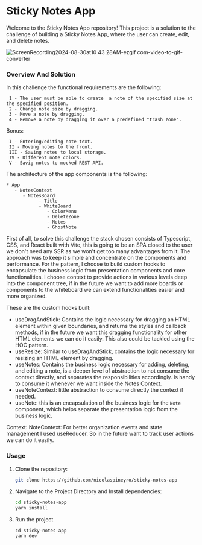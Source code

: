 # Sticky Notes App

Welcome to the Sticky Notes App repository! This project is a solution to the challenge of building a Sticky Notes App, where the user can create, edit, and delete notes.

![ScreenRecording2024-08-30at10 43 28AM-ezgif com-video-to-gif-converter](https://github.com/user-attachments/assets/5fe1f2ba-a302-45b5-919d-ed1334e67c8c)


### Overview And Solution

In this challenge the functional requirements are the following:
```
 1 - The user must be able to create  a note of the specified size at the specified position.
 2 - Change note size by dragging.
 3 - Move a note by dragging.
 4 - Remove a note by dragging it over a predefined "trash zone".
```
 
Bonus: 
```
 I - Entering/editing note text.
 II - Moving notes to the front.
 III - Saving notes to local storage.
 IV - Different note colors.
 V - Savig notes to mocked REST API.
```

The architecture of the app components is the following:
```
* App
   - NotesContext
      - NotesBoard
            - Title
            - WhiteBoard
               - ColorMenu
               - DeleteZone
               - Notes
               - GhostNote
```

First of all, to solve this challenge the stack chosen consists of Typescript, CSS, and React built with Vite, this is going to be an SPA closed to the user we don't need any SSR as we won't get too many advantages from it. The approach was to keep it simple and concentrate on the components and performance.
For the pattern, I choose to build custom hooks to encapsulate the business logic from presentation components and core functionalities. I choose context to provide actions in various levels deep into the component tree, if in the future we want to add more boards or components to the whiteboard we can extend functionalities easier and more organized.

These are the custom hooks built:

  - useDragAndStick: Contains the logic necessary for dragging an HTML element within given boundaries, and returns the styles and callback methods, if in the future we want this dragging functionality for other HTML elements we can do it easily. This also could be tackled using the HOC pattern.
  - useResize: Similar to useDragAndStick, contains the logic necessary for resizing an HTML element by dragging.
  - useNotes: Contains the business logic necessary for adding, deleting, and editing a note, is a deeper level of abstraction to not consume the context directly, and separates the responsibilities accordingly. Is handy to consume it whenever we want inside the Notes Context.
  - useNoteContext: little abstraction to consume directly the context if needed.
  - useNote: this is an encapsulation of the business logic for the ```Note``` component, which helps separate the presentation logic from the business logic.

Context: 
  NoteContext: For better organization events and state management I used useReducer. So in the future want to track user actions we can do it easily.

### Usage

1. Clone the repository:

   ```bash
   git clone https://github.com/nicolaspineyro/sticky-notes-app

2. Navigate to the Project Directory and Install dependencies:

   ```bash
   cd sticky-notes-app
   yarn install

3. Run the project
   ```bashÏ
   cd sticky-notes-app
   yarn dev
